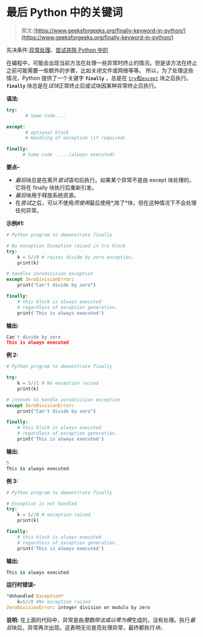 # 最后 Python 中的关键词

> 原文:[https://www.geeksforgeeks.org/finally-keyword-in-python/](https://www.geeksforgeeks.org/finally-keyword-in-python/)

先决条件:[异常处理](https://www.geeksforgeeks.org/python-set-5-exception-handling/)、[尝试并除 Python 中的](https://www.geeksforgeeks.org/try-except-python/)

在编程中，可能会出现当前方法在处理一些异常时终止的情况。但是该方法在终止之前可能需要一些额外的步骤，比如关闭文件或网络等等。
所以，为了处理这些情况，Python 提供了一个关键字 **`finally`** ，总是在 [`try`和`except`](https://www.geeksforgeeks.org/try-except-python/) 块之后执行。 **`finally`** 块总是在*试块*正常终止后或试块因某种异常终止后执行。

**语法:**

```py
try:
       # Some Code.... 

except:
       # optional block
       # Handling of exception (if required)

finally:
      # Some code .....(always executed)      

```

**要点–**

*   *最后*块总是在离开*尝试*语句后执行。如果某个异常不是由 except 块处理的，它将在 finally 块执行后重新引发。
*   *最后*块用于释放系统资源。
*   在*尝试*之后，可以不使用*而使用*最后使用*,除了*块，但在这种情况下不会处理任何异常。

**示例#1:**

```py
# Python program to demonstrate finally

# No exception Exception raised in try block
try:
    k = 5//0 # raises divide by zero exception.
    print(k)

# handles zerodivision exception    
except ZeroDivisionError:   
    print("Can't divide by zero")

finally:
    # this block is always executed 
    # regardless of exception generation.
    print('This is always executed') 
```

**输出:**

```py
Can't divide by zero
This is always executed
```

**例 2:**

```py
# Python program to demonstrate finally

try:
    k = 5//1 # No exception raised
    print(k)

# intends to handle zerodivision exception    
except ZeroDivisionError:   
    print("Can't divide by zero")

finally:
    # this block is always executed 
    # regardless of exception generation.
    print('This is always executed') 
```

**输出:**

```py
5
This is always executed

```

**例 3:**

```py
# Python program to demonstrate finally

# Exception is not handled
try:
    k = 5//0 # exception raised
    print(k)

finally:
    # this block is always executed 
    # regardless of exception generation.
    print('This is always executed') 
```

**输出:**

```py
This is always executed

```

**运行时错误–**

```py
*Unhandled Exception* 
    k=5//0 #No exception raised
ZeroDivisionError: integer division or modulo by zero
```

**说明:**
在上面的代码中，异常是由*整数除法或以零为模*生成的，没有处理。执行*最后*块后，异常再次出现。这表明无论是否处理异常，最终都执行*块。*